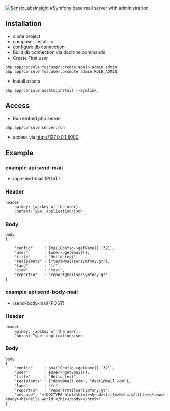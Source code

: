 [![SensioLabsInsight](https://insight.sensiolabs.com/projects/e7dda513-1373-4096-abbd-58f012fabffb/big.png)](https://insight.sensiolabs.com/projects/e7dda513-1373-4096-abbd-58f012fabffb)
#Symfony base mail server with administration

## Installation

* clone project
* composer install -o
* configure db connection
* Build db connection via doctrine commands
* Create First user
```
php app/console fos:user:create admin admin admin
php app/console fos:user:promote admin ROLE_ADMIN
```
* Install assets
```
php app/console assets:install --symlink
```

## Access 
* Run embed php server
```
php app/console server:run
```

* access via http://127.0.0.1:8000

## Example
### example api send-mail

* /api/send-mail (POST)

### Header
```
header  
    apikey: {apikey of the user}, 
    Content-Type: application/json
```
### Body
```
body
{
  
    "config"     : $mailConfig->getName().'321',
    "user"       : $user->getEmail(),
    "title"      : "Hello test",
    "recipients" : ["test@mailsersymfony.gt"],
    "lang"       : "fr",
    "view"       : "test",
    "reportTo"   : "report@mailsersymfony.gt"
}
```
### example api send-body-mail

* /send-body-mail (POST)

### Header
```
header  
    apikey: {apikey of the user}, 
    Content-Type: application/json
```
### Body
```
body
{
    "config"     : $mailConfig->getName().'321',
    "user"       : $user->getEmail(),
    "title"      : "Hello test",
    "recipients" : ["dest@mail.com", "dest1@mail.com"],
    "lang"       : "fr",
    "reportTo"   : "report@mailsersymfony.gt",
    "message": "<!DOCTYPE html><html><head><title>Hello</title></head><body><h1>Hello world!</h1></body></html>"
}
```
